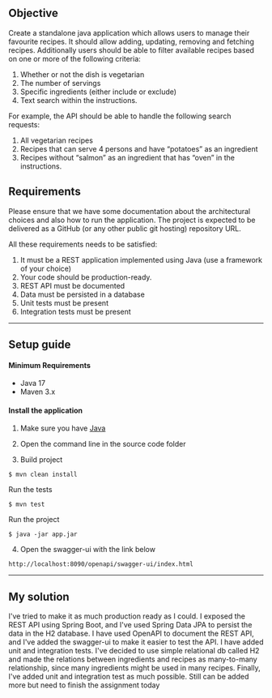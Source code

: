 ## Objective

Create a standalone java application which allows users to manage their favourite recipes. It should
allow adding, updating, removing and fetching recipes. Additionally users should be able to filter
available recipes based on one or more of the following criteria:
1. Whether or not the dish is vegetarian
2. The number of servings
3. Specific ingredients (either include or exclude)
4. Text search within the instructions.


For example, the API should be able to handle the following search requests:
1. All vegetarian recipes
2. Recipes that can serve 4 persons and have “potatoes” as an ingredient
3. Recipes without “salmon” as an ingredient that has “oven” in the instructions.

## Requirements
Please ensure that we have some documentation about the architectural choices and also how to
run the application. The project is expected to be delivered as a GitHub (or any other public git
hosting) repository URL.

All these requirements needs to be satisfied:

1. It must be a REST application implemented using Java (use a framework of your choice)
2. Your code should be production-ready.
3. REST API must be documented
4. Data must be persisted in a database
5. Unit tests must be present
6. Integration tests must be present

-----------------------------------------

## Setup guide

#### Minimum Requirements

- Java 17
- Maven 3.x

#### Install the application

1. Make sure you have [Java](https://www.oracle.com/java/technologies/downloads/#jdk17)
2. Open the command line in the source code folder

3. Build project

  ```
  $ mvn clean install
  ```

Run the tests
  ```
  $ mvn test
  ```


Run the project

  ```
  $ java -jar app.jar
  ```

4. Open the swagger-ui with the link below

```text
http://localhost:8090/openapi/swagger-ui/index.html
```

-----------------------------------------
## My solution
I've tried to make it as much production ready as I could.
I exposed the REST API using Spring Boot, and I've used Spring Data JPA to persist the data in the H2 database.
I have used OpenAPI to document the REST API, and I've added the swagger-ui to make it easier to test the API.
I have added unit and integration tests.
I've decided to use simple relational db called H2 and made the relations between ingredients and recipes as many-to-many relationship, since many ingredients might be used in many recipes. 
Finally, I've added unit and integration test as much possible. Still can be added more but need to finish the assignment today